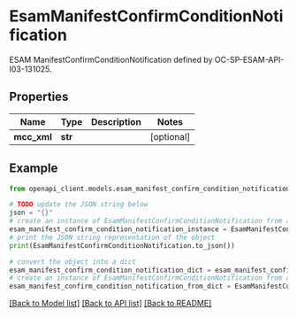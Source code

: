 # EsamManifestConfirmConditionNotification

ESAM ManifestConfirmConditionNotification defined by OC-SP-ESAM-API-I03-131025.

## Properties

Name | Type | Description | Notes
------------ | ------------- | ------------- | -------------
**mcc_xml** | **str** |  | [optional] 

## Example

```python
from openapi_client.models.esam_manifest_confirm_condition_notification import EsamManifestConfirmConditionNotification

# TODO update the JSON string below
json = "{}"
# create an instance of EsamManifestConfirmConditionNotification from a JSON string
esam_manifest_confirm_condition_notification_instance = EsamManifestConfirmConditionNotification.from_json(json)
# print the JSON string representation of the object
print(EsamManifestConfirmConditionNotification.to_json())

# convert the object into a dict
esam_manifest_confirm_condition_notification_dict = esam_manifest_confirm_condition_notification_instance.to_dict()
# create an instance of EsamManifestConfirmConditionNotification from a dict
esam_manifest_confirm_condition_notification_from_dict = EsamManifestConfirmConditionNotification.from_dict(esam_manifest_confirm_condition_notification_dict)
```
[[Back to Model list]](../README.md#documentation-for-models) [[Back to API list]](../README.md#documentation-for-api-endpoints) [[Back to README]](../README.md)


